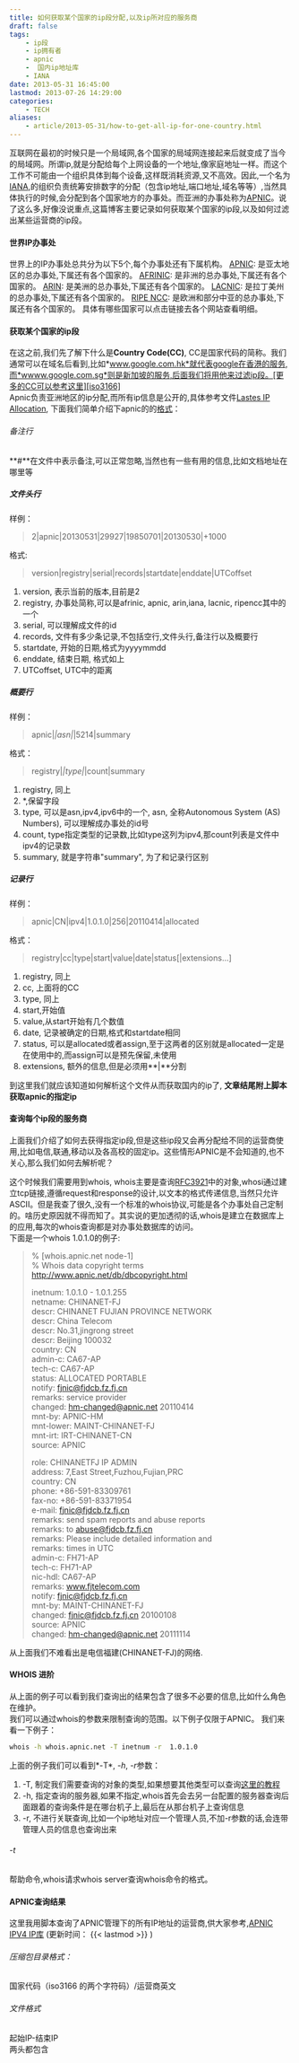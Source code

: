 ```yaml
---
title: 如何获取某个国家的ip段分配,以及ip所对应的服务商
draft: false
tags:
    - ip段
    - ip拥有者
    - apnic
    -  国内ip地址库
    - IANA
date: 2013-05-31 16:45:00
lastmod: 2013-07-26 14:29:00
categories: 
    - TECH
aliases:
    - article/2013-05-31/how-to-get-all-ip-for-one-country.html
---
```

[IANAwebsite]: http://www.iana.org/ "IANA Website"

[APNICweb]: http://www.apnic.net/ "APNIC Website"
[AFRINICweb]: http://afrinic.net/ "AFRINIC Website"
[ARINweb]: http://arin.net/ "ARIN Website"
[LACNICWeb]: http://lacnic.net/ "LACNIC Website"
[RIPEweb]: http://ripe.net/ "RIPE NCC Website"

[iso3166]: http://www.iso.org/iso/home/standards/country_codes/iso-3166-1_decoding_table.htm "ISO-3166 Country Code"
[APNICformat]: http://www.apnic.net/publications/media-library/documents/resource-guidelines/rir-statistics-exchange-format#Format "APNIC IP ALLOC FORMAT"
[APNICwhois]: http://www.apnic.net/apnic-info/whois_search/using-whois "APNIC WHOIS"
[apnic_file]: http://ftp.apnic.net/apnic/stats/apnic/delegated-apnic-latest "APNIC Latest IP"
[rfc3921]: http://www.ietf.org/rfc/rfc3912.txt "RFC 3921"
[apnicIPV4]: /2013/apnic.ipv4.tar.xz "APNIC IPV4库"

互联网在最初的时候只是一个局域网,各个国家的局域网连接起来后就变成了当今的局域网。所谓ip,就是分配给每个上网设备的一个地址,像家庭地址一样。而这个工作不可能由一个组织具体到每个设备,这样既消耗资源,又不高效。因此,一个名为[IANA][IANAwebsite],的组织负责统筹安排数字的分配（包含ip地址,端口地址,域名等等）,当然具体执行的时候,会分配到各个国家地方的办事处。而亚洲的办事处称为[APNIC][APNICweb]。说了这么多,好像没说重点,这篇博客主要记录如何获取某个国家的ip段,以及如何过滤出某些运营商的ip段。  

#### 世界IP办事处  
世界上的IP办事处总共分为以下5个,每个办事处还有下属机构。
[APNIC][APNICweb]: 是亚太地区的总办事处,下属还有各个国家的。
[AFRINIC][AFRINICweb]: 是非洲的总办事处,下属还有各个国家的。
[ARIN][ARINweb]: 是美洲的总办事处,下属还有各个国家的。
[LACNIC][LACNICweb]: 是拉丁美州的总办事处,下属还有各个国家的。
[RIPE NCC][RIPEweb]: 是欧洲和部分中亚的总办事处,下属还有各个国家的。
具体有哪些国家可以点击链接去各个网站查看明细。


#### 获取某个国家的ip段
在这之前,我们先了解下什么是**Country Code(CC)**, CC是国家代码的简称。我们通常可以在域名后看到,比如*www.google.com.hk*就代表google在香港的服务,而*wwww.google.com.sg*则是新加坡的服务,后面我们将用他来过滤ip段。[更多的CC可以参考这里][iso3166]  
Apnic负责亚洲地区的ip分配,而所有ip信息是公开的,具体参考文件[Lastes IP Allocation][apnic_file], 下面我们简单介绍下apnic的的[格式][APNICformat]：  
  
###### 备注行
**\#**在文件中表示备注,可以正常忽略,当然也有一些有用的信息,比如文档地址在哪里等
  
##### 文件头行
样例：  

> 2|apnic|20130531|29927|19850701|20130530|+1000

格式:

> version|registry|serial|records|startdate|enddate|UTCoffset
  
1. version, 表示当前的版本,目前是2
2. registry, 办事处简称,可以是afrinic, apnic, arin,iana, lacnic, ripencc其中的一个
3. serial, 可以理解成文件的id
4. records, 文件有多少条记录,不包括空行,文件头行,备注行以及概要行
5. startdate, 开始的日期,格式为yyyymmdd
6. enddate, 结束日期, 格式如上
7. UTCoffset, UTC中的距离

##### 概要行
样例：  

> apnic|*|asn|*|5214|summary

格式：   

> registry|*|type|*|count|summary
  
1. registry, 同上
2. \*,保留字段
3. type, 可以是asn,ipv4,ipv6中的一个, asn, 全称Autonomous System (AS) Numbers), 可以理解成办事处的id号
4. count, type指定类型的记录数,比如type这列为ipv4,那count列表是文件中ipv4的记录数
5. summary, 就是字符串"summary", 为了和记录行区别
  
##### 记录行
样例：  

> apnic|CN|ipv4|1.0.1.0|256|20110414|allocated

格式：

> registry|cc|type|start|value|date|status\[|extensions...\]
  
1. registry, 同上
2. cc, 上面将的CC
3. type, 同上
4. start,开始值
5. value,从start开始有几个数值
6. date, 记录被确定的日期,格式和startdate相同
7. status, 可以是allocated或者assign,至于这两者的区别就是allocated一定是在使用中的,而assign可以是预先保留,未使用
8. extensions, 额外的信息,但是必须用**|**分割
  
到这里我们就应该知道如何解析这个文件从而获取国内的ip了, **文章结尾附上脚本获取apnic的指定ip**  
  
  
#### 查询每个ip段的服务商
上面我们介绍了如何去获得指定ip段,但是这些ip段又会再分配给不同的运营商使用,比如电信,联通,移动以及各高校的固定ip。这些情形APNIC是不会知道的,也不关心,那么我们如何去解析呢？  
  
这个时候我们需要用到whois, whois主要是查询[RFC3921][rfc3921]中的对象,whosi通过建立tcp链接,遵循request和response的设计,以文本的格式传递信息,当然只允许ASCII。但是我查了很久,没有一个标准的whois协议,可能是各个办事处自己定制的。啥历史原因就不得而知了。其实说的更加透彻的话,whois是建立在数据库上的应用,每次的whois查询都是对办事处数据库的访问。  
下面是一个whois 1.0.1.0的例子:  

> % \[whois.apnic.net node-1\]  
> % Whois data copyright terms    http://www.apnic.net/db/dbcopyright.html  
>   
> inetnum:        1.0.1.0 - 1.0.1.255  
> netname:        CHINANET-FJ  
> descr:          CHINANET FUJIAN PROVINCE NETWORK  
> descr:          China Telecom  
> descr:          No.31,jingrong street  
> descr:          Beijing 100032  
> country:        CN  
> admin-c:        CA67-AP  
> tech-c:         CA67-AP  
> status:         ALLOCATED PORTABLE  
> notify:         fjnic@fjdcb.fz.fj.cn  
> remarks:        service provider  
> changed:        hm-changed@apnic.net 20110414  
> mnt-by:         APNIC-HM  
> mnt-lower:      MAINT-CHINANET-FJ  
> mnt-irt:        IRT-CHINANET-CN  
> source:         APNIC   
>   
> role:           CHINANETFJ IP ADMIN  
> address:        7,East Street,Fuzhou,Fujian,PRC  
> country:        CN  
> phone:          +86-591-83309761  
> fax-no:         +86-591-83371954  
> e-mail:         fjnic@fjdcb.fz.fj.cn  
> remarks:        send spam reports  and abuse reports  
> remarks:        to abuse@fjdcb.fz.fj.cn  
> remarks:        Please include detailed information and  
> remarks:        times in UTC  
> admin-c:        FH71-AP  
> tech-c:         FH71-AP  
> nic-hdl:        CA67-AP  
> remarks:        www.fjtelecom.com  
> notify:         fjnic@fjdcb.fz.fj.cn  
> mnt-by:         MAINT-CHINANET-FJ  
> changed:        fjnic@fjdcb.fz.fj.cn 20100108  
> source:         APNIC  
> changed:        hm-changed@apnic.net 20111114  
  
从上面我们不难看出是电信福建\(CHINANET-FJ\)的网络.  
  
#### WHOIS 进阶  
从上面的例子可以看到我们查询出的结果包含了很多不必要的信息,比如什么角色在维护。  
我们可以通过whois的参数来限制查询的范围。以下例子仅限于APNIC。
我们来看一下例子：  
```Bash
whois -h whois.apnic.net -T inetnum -r  1.0.1.0
```
上面的例子我们可以看到*-T*, *-h*, *-r*参数：  
1. -T, 制定我们需要查询的对象的类型,如果想要其他类型可以查询[这里的教程][APNICwhois]  
2. -h, 指定查询的服务器,如果不指定,whois首先会去另一台配置的服务器查询后面跟着的查询条件是在哪台机子上,最后在从那台机子上查询信息  
3. -r, 不进行关联查询,比如一个ip地址对应一个管理人员,不加-r参数的话,会连带管理人员的信息也查询出来

###### -t 
帮助命令,whois请求whois server查询whois命令的格式。  

#### APNIC查询结果  
这里我用脚本查询了APNIC管理下的所有IP地址的运营商,供大家参考,[APNIC IPV4 IP库][apnicIPV4]
\(更新时间： {{< lastmod >}} \)  
###### 压缩包目录格式：  
国家代码（iso3166 的两个字符码）/运营商英文
###### 文件格式
起始IP-结束IP  
两头都包含
